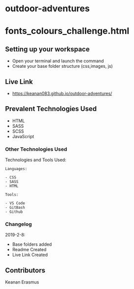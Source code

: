 # outdoor-adventures
# fonts_colours_challenge.html
## Setting up your workspace

- Open your terminal and launch the command 
- Create your base folder structure (css,images, js)

## Live Link
-  https://keanan083.github.io/outdoor-adventures/

## Prevalent Technologies Used

- HTML
- SASS
- SCSS
- JavaScript


### Other Technologies Used

Technologies and Tools Used:

```
Languages:

- CSS
- SASS
- HTML

```
```
Tools:

- VS Code
- GitBash
- Github

```

### Changelog

2019-2-8:
- Base folders added
- Readme Created
- Live Link Created

## Contributors

Keanan Erasmus